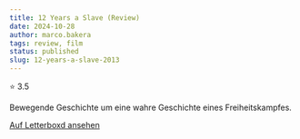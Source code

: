 ```yaml
---
title: 12 Years a Slave (Review)
date: 2024-10-28
author: marco.bakera
tags: review, film
status: published
slug: 12-years-a-slave-2013
---
```


⭐ 3.5

Bewegende Geschichte um eine wahre Geschichte eines Freiheitskampfes.

[Auf Letterboxd ansehen](https://boxd.it/7EZxUf)

